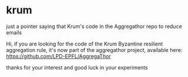 # krum
just a pointer saying that Krum's code in the Aggregathor repo to reduce emails

Hi, if you are looking for the code of the Krum Byzantine resilient aggregation rule, it's now part of the aggregathor project, available here: https://github.com/LPD-EPFL/AggregaThor 

thanks for your interest and good luck in your experiments
